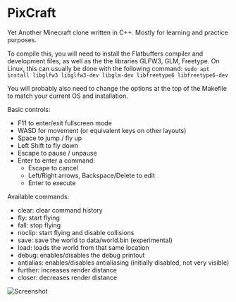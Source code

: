 # PixCraft
Yet Another Minecraft clone written in C++. Mostly for learning and practice purposes.

To compile this, you will need to install the Flatbuffers compiler and development files, as well as the the libraries GLFW3, GLM, Freetype. On Linux, this can usually be done with the following command:
`sudo apt install libglfw3 libglfw3-dev libglm-dev libfreetype6 libfreetype6-dev`

You will probably also need to change the options at the top of the Makefile to match your current OS and installation.

Basic controls:
- F11 to enter/exit fullscreen mode
- WASD for movement (or equivalent keys on other layouts)
- Space to jump / fly up
- Left Shift to fly down
- Escape to pause / unpause
- Enter to enter a command:
	- Escape to cancel
	- Left/Right arrows, Backspace/Delete to edit
	- Enter to execute

Available commands:
- clear: clear command history
- fly: start flying
- fall: stop flying
- noclip: start flying and disable collisions
- save: save the world to data/world.bin (experimental)
- load: loads the world from that same location
- debug: enables/disables the debug printout
- antialias: enables/disables antialiasing (initially disabled, not very visible)
- further: increases render distance
- closer: decreases render distance

![Screenshot](https://i.imgur.com/qYKhC8V.png)
